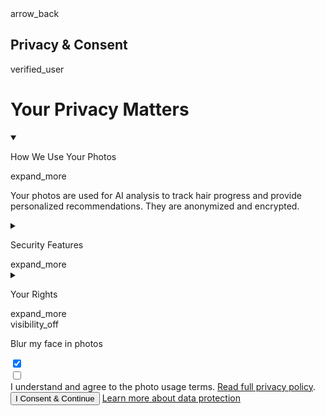 <!DOCTYPE html>

<html class="light" lang="en"><head>
<meta charset="utf-8"/>
<meta content="width=device-width, initial-scale=1.0" name="viewport"/>
<title>Privacy &amp; Consent</title>
<link href="https://fonts.googleapis.com/css2?family=Manrope:wght@400;500;700;800&amp;display=swap" rel="stylesheet"/>
<link href="https://fonts.googleapis.com/css2?family=Material+Symbols+Outlined" rel="stylesheet"/>
<script src="https://cdn.tailwindcss.com?plugins=forms,container-queries"></script>
<script>
      tailwind.config = {
        darkMode: "class",
        theme: {
          extend: {
            colors: {
              "primary": "#13ec92",
              "background-light": "#f6f8f7",
              "background-dark": "#10221a",
            },
            fontFamily: {
              "display": ["Manrope", "sans-serif"]
            },
            borderRadius: {"DEFAULT": "0.25rem", "lg": "0.5rem", "xl": "0.75rem", "full": "9999px"},
          },
        },
      }
    </script>
<style>
      body {
          -webkit-font-smoothing: antialiased;
          -moz-osx-font-smoothing: grayscale;
      }
    </style>
<style>
    body {
      min-height: max(884px, 100dvh);
    }
  </style>
  </head>
<body class="bg-background-light dark:bg-background-dark font-display">
<div class="relative flex min-h-screen w-full flex-col group/design-root overflow-x-hidden text-[#0d1b16] dark:text-gray-200">
<!-- Top App Bar -->
<div class="flex items-center p-4 pb-2 justify-between sticky top-0 bg-background-light/80 dark:bg-background-dark/80 backdrop-blur-sm z-10">
<div class="flex size-12 shrink-0 items-center justify-start text-[#0d1b16] dark:text-gray-200">
<span class="material-symbols-outlined text-2xl">arrow_back</span>
</div>
<h2 class="text-lg font-bold leading-tight tracking-[-0.015em] flex-1 text-center text-[#0d1b16] dark:text-gray-100">Privacy &amp; Consent</h2>
<div class="size-12 shrink-0"></div> <!-- Spacer for centering title -->
</div>
<!-- Main Content -->
<main class="flex flex-col flex-1 px-4 pt-6 pb-8">
<!-- Icon -->
<div class="flex justify-center items-center mb-6">
<div class="flex items-center justify-center size-20 rounded-full bg-primary/20 text-primary">
<span class="material-symbols-outlined !text-4xl">verified_user</span>
</div>
</div>
<!-- Headline Text -->
<h1 class="text-[#0d1b16] dark:text-white tracking-tight text-3xl font-bold leading-tight text-center pb-8">Your Privacy Matters</h1>
<!-- Consent Details Accordions -->
<div class="flex flex-col gap-3">
<details class="flex flex-col rounded-xl border border-[#cfe7dd] dark:border-gray-700 bg-white dark:bg-[#1c3328] px-[15px] py-[7px] group" open="">
<summary class="flex cursor-pointer items-center justify-between gap-6 py-2 list-none">
<p class="text-[#0d1b16] dark:text-gray-100 text-base font-medium leading-normal">How We Use Your Photos</p>
<div class="text-[#0d1b16] dark:text-gray-100 group-open:rotate-180 transition-transform">
<span class="material-symbols-outlined !text-xl">expand_more</span>
</div>
</summary>
<p class="text-[#4c9a79] dark:text-gray-300 text-sm font-normal leading-normal pb-2">Your photos are used for AI analysis to track hair progress and provide personalized recommendations. They are anonymized and encrypted.</p>
</details>
<details class="flex flex-col rounded-xl border border-[#cfe7dd] dark:border-gray-700 bg-white dark:bg-[#1c3328] px-[15px] py-[7px] group">
<summary class="flex cursor-pointer items-center justify-between gap-6 py-2 list-none">
<p class="text-[#0d1b16] dark:text-gray-100 text-base font-medium leading-normal">Security Features</p>
<div class="text-[#0d1b16] dark:text-gray-100 group-open:rotate-180 transition-transform">
<span class="material-symbols-outlined !text-xl">expand_more</span>
</div>
</summary>
<p class="text-[#4c9a79] dark:text-gray-300 text-sm font-normal leading-normal pb-2">We use end-to-end encryption and secure cloud storage to protect your data. Access is strictly limited to authorized personnel.</p>
</details>
<details class="flex flex-col rounded-xl border border-[#cfe7dd] dark:border-gray-700 bg-white dark:bg-[#1c3328] px-[15px] py-[7px] group">
<summary class="flex cursor-pointer items-center justify-between gap-6 py-2 list-none">
<p class="text-[#0d1b16] dark:text-gray-100 text-base font-medium leading-normal">Your Rights</p>
<div class="text-[#0d1b16] dark:text-gray-100 group-open:rotate-180 transition-transform">
<span class="material-symbols-outlined !text-xl">expand_more</span>
</div>
</summary>
<p class="text-[#4c9a79] dark:text-gray-300 text-sm font-normal leading-normal pb-2">You have the right to access, modify, and delete your data at any time through your account settings.</p>
</details>
</div>
<div class="mt-auto pt-8">
<!-- Toggle Item -->
<div class="flex items-center gap-4 bg-transparent min-h-14 justify-between mb-4">
<div class="flex items-center gap-4">
<div class="text-[#0d1b16] dark:text-gray-100 flex items-center justify-center shrink-0">
<span class="material-symbols-outlined text-2xl">visibility_off</span>
</div>
<p class="text-[#0d1b16] dark:text-gray-200 text-base font-normal leading-normal flex-1">Blur my face in photos</p>
</div>
<div class="shrink-0">
<label class="relative flex h-[31px] w-[51px] cursor-pointer items-center rounded-full border-none bg-gray-200 dark:bg-gray-700 p-0.5 has-[:checked]:bg-primary">
<input checked="" class="invisible absolute" type="checkbox"/>
<div class="h-full w-[27px] rounded-full bg-white transition-transform transform translate-x-[20px]" style="box-shadow: rgba(0, 0, 0, 0.15) 0px 3px 8px, rgba(0, 0, 0, 0.06) 0px 3px 1px;"></div>
</label>
</div>
</div>
<!-- Checkbox for Consent -->
<div class="flex items-start gap-3 mb-6 group">
<input class="mt-1 h-5 w-5 rounded border-gray-300 text-primary focus:ring-primary dark:bg-gray-700 dark:border-gray-600" id="consent-checkbox" type="checkbox"/>
<div class="flex-1">
<label class="text-sm text-[#0d1b16] dark:text-gray-300" for="consent-checkbox">I understand and agree to the photo usage terms. <a class="font-semibold text-primary/80 hover:text-primary underline" href="#">Read full privacy policy</a>.</label>
</div>
</div>
<!-- Action Buttons -->
<div class="flex flex-col gap-4">
<button class="flex w-full items-center justify-center rounded-xl bg-primary px-6 py-4 text-base font-bold text-black shadow-sm transition-all hover:bg-primary/90 disabled:cursor-not-allowed disabled:bg-gray-300 dark:disabled:bg-gray-600 disabled:text-gray-500 dark:disabled:text-gray-400">
                        I Consent &amp; Continue
                    </button>
<a class="text-center text-sm font-medium text-primary/80 hover:text-primary" href="#">
                        Learn more about data protection
                    </a>
</div>
</div>
</main>
</div>
</body></html>